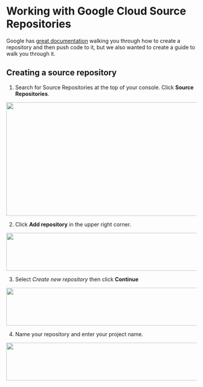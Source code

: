 # Working with Google Cloud Source Repositories

Google has [great documentation](https://cloud.google.com/source-repositories/docs/create-code-repository) walking you through how to create a repository and then push code to it, but we also wanted to create a guide to walk you through it.

## Creating a source repository

1. Search for Source Repositories at the top of your console. Click **Source Repositories**.

<img src="/docs/images/1_search_source.png" width="550" height="300">

2. Click **Add repository** in the upper right corner.

<img src="/docs/images/1_search_source.png" width="550" height="100">

3. Select *Create new repository* then click **Continue**

<img src="/docs/images/3_new_repository.png" width="550" height="100">

4. Name your repository and enter your project name.

<img src="/docs/images/4_name_repo.png" width="550" height="100">
